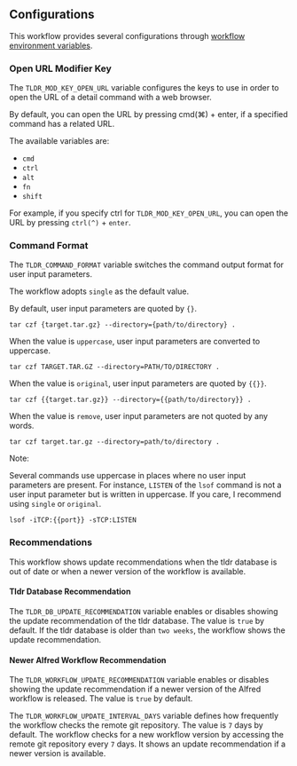 ## Configurations

This workflow provides several configurations through [workflow environment variables](https://www.alfredapp.com/help/workflows/advanced/variables/).

### Open URL Modifier Key

The `TLDR_MOD_KEY_OPEN_URL` variable configures the keys to use in order to open the URL of a detail command with a web browser.

By default, you can open the URL by pressing cmd(⌘) + enter, if a specified command has a related URL.

The available variables are:

- `cmd`
- `ctrl`
- `alt`
- `fn`
- `shift`

For example, if you specify ctrl for `TLDR_MOD_KEY_OPEN_URL`, you can open the URL by pressing `ctrl(^)` + `enter`.

### Command Format

The `TLDR_COMMAND_FORMAT` variable switches the command output format for user input parameters.

The workflow adopts `single` as the default value.

By default, user input parameters are quoted by `{}`.

```
tar czf {target.tar.gz} --directory={path/to/directory} .
```

When the value is `uppercase`, user input parameters are converted to uppercase.

```
tar czf TARGET.TAR.GZ --directory=PATH/TO/DIRECTORY .
```

When the value is `original`, user input parameters are quoted by `{{}}`.

```
tar czf {{target.tar.gz}} --directory={{path/to/directory}} .
```

When the value is `remove`, user input parameters are not quoted by any words.

```
tar czf target.tar.gz --directory=path/to/directory .
```

Note:

Several commands use uppercase in places where no user input parameters are present.
For instance, `LISTEN` of the `lsof` command is not a user input parameter but is written in uppercase.
If you care, I recommend using `single` or `original`.

```
lsof -iTCP:{{port}} -sTCP:LISTEN
```

### Recommendations

This workflow shows update recommendations when the tldr database is out of date or when a newer version of the workflow is available.

#### Tldr Database Recommendation

The `TLDR_DB_UPDATE_RECOMMENDATION` variable enables or disables showing the update recommendation of the tldr database.
The value is `true` by default.
If the tldr database is older than `two weeks`, the workflow shows the update recommendation.

#### Newer Alfred Workflow Recommendation

The `TLDR_WORKFLOW_UPDATE_RECOMMENDATION` variable enables or disables showing the update recommendation if a newer version of the Alfred workflow is released.
The value is `true` by default.

The `TLDR_WORKFLOW_UPDATE_INTERVAL_DAYS` variable defines how frequently the workflow checks the remote git repository.
The value is `7` days by default.
The workflow checks for a new workflow version by accessing the remote git repository every `7` days.
It shows an update recommendation if a newer version is available.
